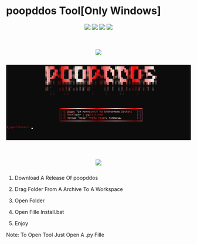 # poopddos Tool[Only Windows]
<p align="center">
  <img src="https://img.shields.io/github/release/qqwizzixxxx/Database-DOX?label=Version&color=ff0000">
  <img src="https://img.shields.io/github/stars/qqwizzixxxx/Database-DOX?style=flat&label=Stars&color=ff0000">
  <img src="https://img.shields.io/github/repo-size/qqwizzixxxx/Database-DOX?label=Size&color=ff0000">
  <img src="https://img.shields.io/github/languages/top/qqwizzixxxx/Database-DOX?color=ff0000">

<h1 align="center">
    <img src="https://readme-typing-svg.herokuapp.com/?font=Pastah&weight=900&size=48&pause=1000&color=ff0000&center=true&vCenter=true&random=true&width=900&lines=poopddos+Tool%20+Interface" />
</h1>

  <p align="center">
    <img src="https://raw.githubusercontent.com/qqwizzixxxx/poopddos/main/image.png">

<h1 align="center">
    <img src="https://readme-typing-svg.herokuapp.com/?font=Pastah&weight=900&size=48&pause=1000&color=ff0000&center=true&vCenter=true&random=true&width=900&lines=How+To%20+Install?" />
</h1>

1. Download A Release Of poopddos

2. Drag Folder From A Archive To A Workspace

3. Open Folder

4. Open Fille Install.bat

5. Enjoy

Note: To Open Tool Just Open A .py Fille
